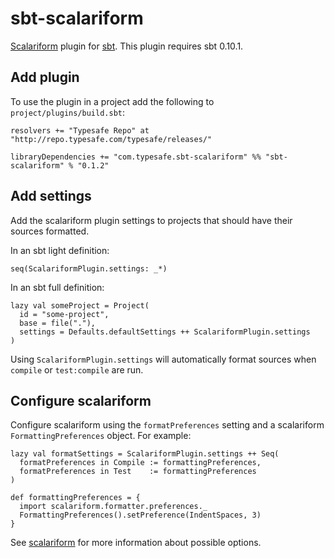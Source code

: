 sbt-scalariform
===============

[Scalariform][scalariform] plugin for [sbt]. This plugin requires sbt 0.10.1.

[sbt]: https://github.com/harrah/xsbt
[scalariform]: https://github.com/mdr/scalariform


Add plugin
----------

To use the plugin in a project add the following to `project/plugins/build.sbt`:

    resolvers += "Typesafe Repo" at "http://repo.typesafe.com/typesafe/releases/"

    libraryDependencies += "com.typesafe.sbt-scalariform" %% "sbt-scalariform" % "0.1.2"


Add settings
------------

Add the scalariform plugin settings to projects that should have their sources
formatted.

In an sbt light definition:

    seq(ScalariformPlugin.settings: _*)

In an sbt full definition:

    lazy val someProject = Project(
      id = "some-project",
      base = file("."),
      settings = Defaults.defaultSettings ++ ScalariformPlugin.settings
    )

Using `ScalariformPlugin.settings` will automatically format sources when
`compile` or `test:compile` are run.


Configure scalariform
---------------------

Configure scalariform using the `formatPreferences` setting and a scalariform
`FormattingPreferences` object. For example:

    lazy val formatSettings = ScalariformPlugin.settings ++ Seq(
      formatPreferences in Compile := formattingPreferences,
      formatPreferences in Test    := formattingPreferences
    )

    def formattingPreferences = {
      import scalariform.formatter.preferences._
      FormattingPreferences().setPreference(IndentSpaces, 3)
    }

See [scalariform] for more information about possible options.
